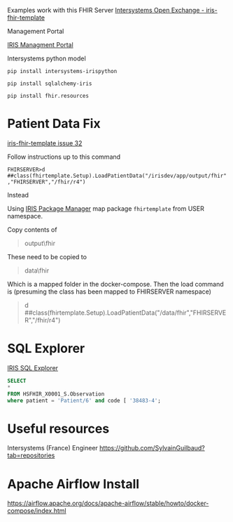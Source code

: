 Examples work with this FHIR Server [Intersystems Open Exchange - iris-fhir-template](https://openexchange.intersystems.com/package/iris-fhir-template)

Management Portal 

[IRIS Managment Portal](http://localhost:32783/csp/sys/UtilHome.csp)

Intersystems python model 

`pip install intersystems-irispython`

`pip install sqlalchemy-iris`

`pip install fhir.resources`

# Patient Data Fix

[iris-fhir-template issue 32](https://github.com/intersystems-community/iris-fhir-template/issues/32)

Follow instructions up to this command

`FHIRSERVER>d ##class(fhirtemplate.Setup).LoadPatientData("/irisdev/app/output/fhir","FHIRSERVER","/fhir/r4")`

Instead 

Using [IRIS Package Manager](http://localhost:32783/csp/sys/mgr/%25CSP.UI.Portal.Mappings.zen?MapType=Prj&PID=FHIRSERVER) map package `fhirtemplate` from USER namespace.

Copy contents of

> output\fhir

These need to be copied to

> data\fhir

Which is a mapped folder in the docker-compose. Then the load command is (presuming the class has been mapped to FHIRSERVER namespace)

> d ##class(fhirtemplate.Setup).LoadPatientData("/data/fhir","FHIRSERVER","/fhir/r4")


# SQL Explorer 

[IRIS SQL Explorer](http://localhost:32783/csp/sys/exp/%25CSP.UI.Portal.SQL.Home.zen?$NAMESPACE=FHIRSERVER)

```sql
SELECT 
*
FROM HSFHIR_X0001_S.Observation
where patient = 'Patient/6' and code [ '38483-4';
````

# Useful resources

Intersystems (France) Engineer
https://github.com/SylvainGuilbaud?tab=repositories

# Apache Airflow Install

https://airflow.apache.org/docs/apache-airflow/stable/howto/docker-compose/index.html
